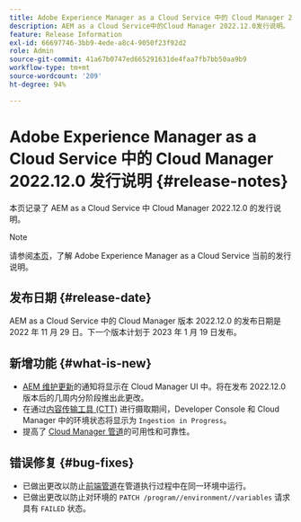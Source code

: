 ```yaml
---
title: Adobe Experience Manager as a Cloud Service 中的 Cloud Manager 2022.12.0 发行说明
description: AEM as a Cloud Service中的Cloud Manager 2022.12.0发行说明。
feature: Release Information
exl-id: 66697746-3bb9-4ede-a8c4-9050f23f92d2
role: Admin
source-git-commit: 41a67b0747ed665291631de4faa7fb7bb50aa9b9
workflow-type: tm+mt
source-wordcount: '209'
ht-degree: 94%

---
```


# Adobe Experience Manager as a Cloud Service 中的 Cloud Manager 2022.12.0 发行说明 {#release-notes}

本页记录了 AEM as a Cloud Service 中 Cloud Manager 2022.12.0 的发行说明。

>[!NOTE]
>
>请参阅[本页](/help/release-notes/release-notes-cloud/release-notes-current.md)，了解 Adobe Experience Manager as a Cloud Service 当前的发行说明。

## 发布日期 {#release-date}

AEM as a Cloud Service 中的 Cloud Manager 版本 2022.12.0 的发布日期是 2022 年 11 月 29 日。下一个版本计划于 2023 年 1 月 19 日发布。

## 新增功能 {#what-is-new}

* [AEM 维护更新](/help/overview/what-is-new-and-different.md#aem-updates)的通知将显示在 Cloud Manager UI 中。将在发布 2022.12.0 版本后的几周内分阶段推出此更改。
* 在通过[内容传输工具 (CTT)](/help/journey-migration/content-transfer-tool/using-content-transfer-tool/overview-content-transfer-tool.md) 进行摄取期间，Developer Console 和 Cloud Manager 中的环境状态将显示为 `Ingestion in Progress`。
* 提高了 [Cloud Manager 管道](/help/implementing/cloud-manager/configuring-pipelines/introduction-ci-cd-pipelines.md)的可用性和可靠性。

## 错误修复 {#bug-fixes}

* 已做出更改以防止[前端管道](/help/implementing/cloud-manager/configuring-pipelines/introduction-ci-cd-pipelines.md#front-end)在管道执行过程中在同一环境中运行。
* 已做出更改以防止对环境的 `PATCH /program//environment//variables` 请求具有 `FAILED` 状态。
